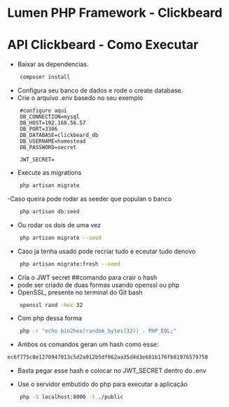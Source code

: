 # Lumen PHP Framework - Clickbeard

# API  Clickbeard - Como Executar

- Baixar as dependencias.
```bash
    composer install
```

- Configura seu banco de dados e rode o create database. 
- Crie o arquivo .env basedo no seu exemplo
``` .env
    #configure aqui    
    DB_CONNECTION=mysql
    DB_HOST=192.168.56.57
    DB_PORT=3306
    DB_DATABASE=clickbeard_db
    DB_USERNAME=homestead
    DB_PASSWORD=secret

    JWT_SECRET=
```
- Execute as migrations
```bash
    php artisan migrate
```

-Caso queira pode rodar as seeder que populan o banco
```bash
    php artisan db:seed
```

- Ou rodar os dois de uma vez
```bash
    php artisan migrate --seed
```
- Caso ja tenha usado pode recriar tudo e eceutar tudo denovo
```bash
    php artisan migrate:fresh --seed
```
- Cria o JWT secret
##comando para crair o hash
- pode ser criado de duas formas usando openssl ou php
- OpenSSL, presente no terminal do Git bash
```bash
    openssl rand -hex 32
```
- Com php dessa forma 
```bash
    php -r "echo bin2hex(random_bytes(32)) . PHP_EOL;"
```
- Ambos os comandos geran um hash como esse: 
```bash
ec6f775c0e1270947013c5d2a912b5df062aa35d4d3e681b176fb81976579750
```
- Basta pegar esse hash e colocar no JWT_SECRET dentro do .env

- Use o servidor embutido do php para executar a aplicação
```bash
    php -S localhost:8000 -t ./public
```




